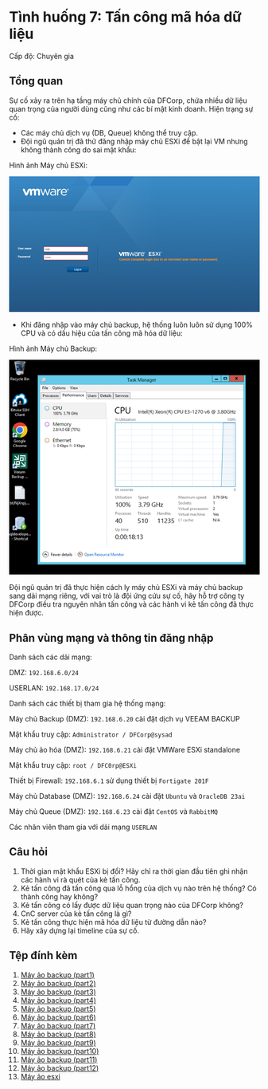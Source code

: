 # Tình huống 7: Tấn công mã hóa dữ liệu

Cấp độ: Chuyên gia

## Tổng quan

Sự cố xảy ra trên hạ tầng máy chủ chính của DFCorp, chứa nhiều dữ liệu quan trọng của người dùng cũng như các bí mật kinh doanh. Hiện trạng sự cố:
-	Các máy chủ dịch vụ (DB, Queue) không thể truy cập.
-	Đội ngũ quản trị đã thử đăng nhập máy chủ ESXi để bật lại VM nhưng không thành công do sai mật khẩu:

Hình ảnh Máy chủ ESXi:

![ESXi Screenshot](images/esxi.png)
 
-	Khi đăng nhập vào máy chủ backup, hệ thống luôn luôn sử dụng 100% CPU và có dấu hiệu của tấn công mã hóa dữ liệu:

Hình ảnh Máy chủ Backup:

![Backup Screenshot](images/backup.png)
 
Đội ngũ quản trị đã thực hiện cách ly máy chủ ESXi và máy chủ backup sang dải mạng riêng, với vai trò là đội ứng cứu sự cố, hãy hỗ trợ công ty DFCorp điều tra nguyên nhân tấn công và các hành vi kẻ tấn công đã thực hiện được.

## Phân vùng mạng và thông tin đăng nhập

Danh sách các dải mạng:

DMZ: `192.168.6.0/24`

USERLAN: `192.168.17.0/24`

Danh sách các thiết bị tham gia hệ thống mạng:

Máy chủ Backup (DMZ): `192.168.6.20` cài đặt dịch vụ VEEAM BACKUP

Mật khẩu truy cập: `Administrator / DFCorp@sysad`

Máy chủ ảo hóa (DMZ): `192.168.6.21` cài đặt VMWare ESXi standalone

Mật khẩu truy cập: `root / DFC0rp@ESXi`

Thiết bị Firewall: `192.168.6.1` sử dụng thiết bị `Fortigate 201F`

Máy chủ Database (DMZ): `192.168.6.24` cài đặt `Ubuntu` và `OracleDB 23ai`

Máy chủ Queue (DMZ): `192.168.6.23` cài đặt `CentOS` và `RabbitMQ`

Các nhân viên tham gia với dải mạng `USERLAN`

## Câu hỏi

1. Thời gian mật khẩu ESXi bị đổi? Hãy chỉ ra thời gian đầu tiên ghi nhận các hành vi rà quét của kẻ tấn công.
2. Kẻ tấn công đã tấn công qua lỗ hổng của dịch vụ nào trên hệ thống? Có thành công hay không?
3. Kẻ tấn công có lấy được dữ liệu quan trọng nào của DFCorp không?
4. CnC server của kẻ tấn công là gì?
5. Kẻ tấn công thực hiện mã hóa dữ liệu từ đường dẫn nào?
6. Hãy xây dựng lại timeline của sự cố.

## Tệp đính kèm

1. [Máy ảo backup (part1)](https://github.com/VNCERT-CC/digital-forensics-lab/releases/download/challenge7/backup.zip.001)
2. [Máy ảo backup (part2)](https://github.com/VNCERT-CC/digital-forensics-lab/releases/download/challenge7/backup.zip.002)
3. [Máy ảo backup (part3)](https://github.com/VNCERT-CC/digital-forensics-lab/releases/download/challenge7/backup.zip.003)
4. [Máy ảo backup (part4)](https://github.com/VNCERT-CC/digital-forensics-lab/releases/download/challenge7/backup.zip.004)
5. [Máy ảo backup (part5)](https://github.com/VNCERT-CC/digital-forensics-lab/releases/download/challenge7/backup.zip.005)
6. [Máy ảo backup (part6)](https://github.com/VNCERT-CC/digital-forensics-lab/releases/download/challenge7/backup.zip.006)
7. [Máy ảo backup (part7)](https://github.com/VNCERT-CC/digital-forensics-lab/releases/download/challenge7/backup.zip.007)
8. [Máy ảo backup (part8)](https://github.com/VNCERT-CC/digital-forensics-lab/releases/download/challenge7/backup.zip.008)
9. [Máy ảo backup (part9)](https://github.com/VNCERT-CC/digital-forensics-lab/releases/download/challenge7/backup.zip.009)
10. [Máy ảo backup (part10)](https://github.com/VNCERT-CC/digital-forensics-lab/releases/download/challenge7/backup.zip.010)
11. [Máy ảo backup (part11)](https://github.com/VNCERT-CC/digital-forensics-lab/releases/download/challenge7/backup.zip.011)
12. [Máy ảo backup (part12)](https://github.com/VNCERT-CC/digital-forensics-lab/releases/download/challenge7/backup.zip.012)
13. [Máy ảo esxi](https://github.com/VNCERT-CC/digital-forensics-lab/releases/download/challenge7/Esxi.zip)
